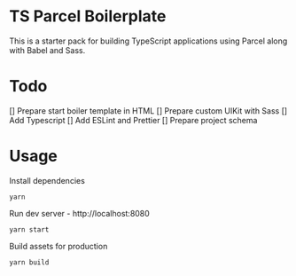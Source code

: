 # TS Parcel Boilerplate

This is a starter pack for building TypeScript applications using Parcel along with Babel and Sass.

# Todo

[] Prepare start boiler template in HTML
[] Prepare custom UIKit with Sass
[] Add Typescript
[] Add ESLint and Prettier
[] Prepare project schema

# Usage

Install dependencies

```
yarn
```

Run dev server - http://localhost:8080

```
yarn start
```

Build assets for production

```
yarn build
```
